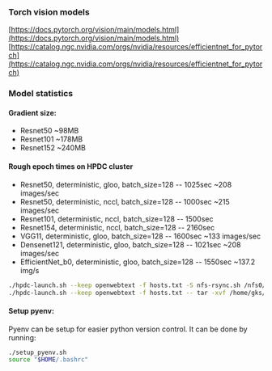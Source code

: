 ### Torch vision models

[https://docs.pytorch.org/vision/main/models.html](https://docs.pytorch.org/vision/main/models.html)
[https://catalog.ngc.nvidia.com/orgs/nvidia/resources/efficientnet_for_pytorch](https://catalog.ngc.nvidia.com/orgs/nvidia/resources/efficientnet_for_pytorch)

### Model statistics

#### Gradient size:

- Resnet50 ~98MB
- Resnet101 ~178MB
- Resnet152 ~240MB

#### Rough epoch times on HPDC cluster

- Resnet50, deterministic, gloo, batch_size=128 -- 1025sec ~208 images/sec
- Resnet50, deterministic, nccl, batch_size=128 -- 1000sec ~215 images/sec
- Resnet101, deterministic, nccl, batch_size=128 -- 1500sec
- Resnet154, deterministic, nccl, batch_size=128 -- 2160sec
- VGG11, deterministic, gloo, batch_size=128 -- 1600sec ~133 images/sec
- Densenet121, deterministic, gloo, batch_size=128 -- 1021sec ~208 images/sec
- EfficientNet_b0, deterministic, gloo, batch_size=128 -- 1550sec ~137.2 img/s



```bash
./hpdc-launch.sh --keep openwebtext -f hosts.txt -S nfs-rsync.sh /nfs0/datasets/openwebtext /home/gks/datasets
./hpdc-launch.sh --keep openwebtext -f hosts.txt -- tar -xvf /home/gks/datasets/openwebtext/openwebtext.tar.xz -C /home/gks/datasets/openwebtext 
```

#### Setup pyenv:

Pyenv can be setup for easier python version control. It can be done by running:

```bash
./setup_pyenv.sh
source "$HOME/.bashrc"
```